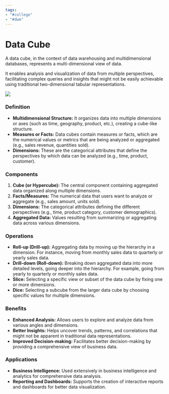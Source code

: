 ```yaml
---
tags:
- "#college"
- "#dwm"
---
```


# Data Cube
A data cube, in the context of data warehousing and multidimensional databases, represents a multi-dimensional view of data. 

It enables analysis and visualization of data from multiple perspectives, facilitating complex queries and insights that might not be easily achievable using traditional two-dimensional tabular representations.

![](https://static.javatpoint.com/tutorial/datawarehouse/images/data-warehouse-what-is-data-cube2.png)

### Definition
- **Multidimensional Structure:** It organizes data into multiple dimensions or axes (such as time, geography, product, etc.), creating a cube-like structure.
- **Measures or Facts:** Data cubes contain measures or facts, which are the numerical values or metrics that are being analyzed or aggregated (e.g., sales revenue, quantities sold).
- **Dimensions:** These are the categorical attributes that define the perspectives by which data can be analyzed (e.g., time, product, customer).

### Components
1. **Cube (or Hypercube):** The central component containing aggregated data organized along multiple dimensions.
2. **Facts/Measures:** The numerical data that users want to analyze or aggregate (e.g., sales amount, units sold).
3. **Dimensions:** The categorical attributes defining the different perspectives (e.g., time, product category, customer demographics).
4. **Aggregated Data:** Values resulting from summarizing or aggregating data across various dimensions.

### Operations
- **Roll-up (Drill-up):** Aggregating data by moving up the hierarchy in a dimension. For instance, moving from monthly sales data to quarterly or yearly sales data.
- **Drill-down (Roll-down):** Breaking down aggregated data into more detailed levels, going deeper into the hierarchy. For example, going from yearly to quarterly or monthly sales data.
- **Slice:** Selecting a specific view or subset of the data cube by fixing one or more dimensions.
- **Dice:** Selecting a subcube from the larger data cube by choosing specific values for multiple dimensions.

### Benefits
- **Enhanced Analysis:** Allows users to explore and analyze data from various angles and dimensions.
- **Better Insights:** Helps uncover trends, patterns, and correlations that might not be apparent in traditional data representations.
- **Improved Decision-making:** Facilitates better decision-making by providing a comprehensive view of business data.

### Applications
- **Business Intelligence:** Used extensively in business intelligence and analytics for comprehensive data analysis.
- **Reporting and Dashboards:** Supports the creation of interactive reports and dashboards for better data visualization.